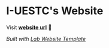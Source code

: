 
# I-UESTC's Website

Visit **[website url](#)** 🚀

_Built with [Lab Website Template](https://greene-lab.gitbook.io/lab-website-template-docs)_
